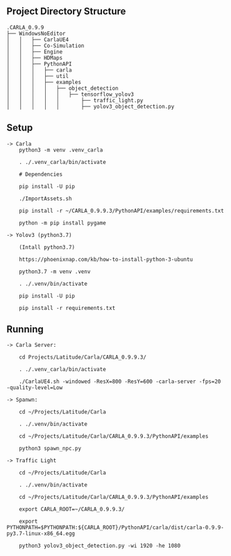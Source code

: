 ## Project  Directory Structure
```
.CARLA_0.9.9            
├── WindowsNoEditor
│   │   ├── CarlaUE4
│   │   ├── Co-Simulation
│   │   ├── Engine
│   │   ├── HDMaps
│   │   ├── PythonAPI
│   │   │   ├── carla
│   │   │   ├── util
│   │   │   ├── examples
│   │   │   │ 	├── object_detection
│   │   │   │ 	│   ├── tensorflow_yolov3    
│   │   │   │ 	│     	├── traffic_light.py
│   │   │   │ 	│   	├── yolov3_object_detection.py            
```

## Setup
	-> Carla
		python3 -m venv .venv_carla
		
		. ./.venv_carla/bin/activate
		
		# Dependencies
		
		pip install -U pip 
		
		./ImportAssets.sh
		
		pip install -r ~/CARLA_0.9.9.3/PythonAPI/examples/requirements.txt
		
		python -m pip install pygame
	
	-> Yolov3 (python3.7)
		
		(Intall python3.7)
		
		https://phoenixnap.com/kb/how-to-install-python-3-ubuntu
		
		python3.7 -m venv .venv
		
		. ./.venv/bin/activate
		
		pip install -U pip
		
		pip install -r requirements.txt
			
## Running
	
	-> Carla Server:
	
		cd Projects/Latitude/Carla/CARLA_0.9.9.3/

		. ./.venv_carla/bin/activate

		./CarlaUE4.sh -windowed -ResX=800 -ResY=600 -carla-server -fps=20 -quality-level=Low

	-> Spanwn:
	
		cd ~/Projects/Latitude/Carla
		
		. ./.venv/bin/activate
		
		cd ~/Projects/Latitude/Carla/CARLA_0.9.9.3/PythonAPI/examples
		
		python3 spawn_npc.py 

	-> Traffic Light

		cd ~/Projects/Latitude/Carla
		
		. ./.venv/bin/activate
		
		cd ~/Projects/Latitude/Carla/CARLA_0.9.9.3/PythonAPI/examples
		
		export CARLA_ROOT=~/CARLA_0.9.9.3/
		
		export PYTHONPATH=$PYTHONPATH:${CARLA_ROOT}/PythonAPI/carla/dist/carla-0.9.9-py3.7-linux-x86_64.egg
		
		python3 yolov3_object_detection.py -wi 1920 -he 1080
 		

